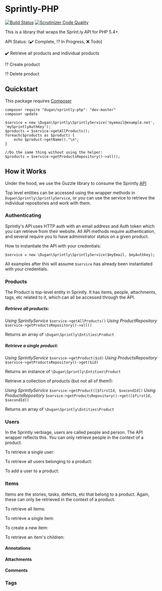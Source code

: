 # Sprintly-PHP

[![Build Status](https://travis-ci.org/mikedugan/sprintly-php.svg?branch=master)](https://travis-ci.org/mikedugan/sprintly-php)
[![Scrutinizer Code Quality](https://scrutinizer-ci.com/g/mikedugan/sprintly-php/badges/quality-score.png?b=master)](https://scrutinizer-ci.com/g/mikedugan/sprintly-php/?branch=master)

This is a library that wraps the Sprint.ly API for PHP 5.4+.

API Status: (:heavy_check_mark: Complete, :interrobang: In Progress, :x: Todo)

:heavy_check_mark: Retrieve all products and individual products

:interrobang: Create product

:interrobang: Delete product


## Quickstart

This package requires [Composer](http://getcomposer.org)
```
composer require "dugan/sprintly-php": "dev-master"
composer update
```
```
$service = new \Dugan\Sprintly\SprintlyService('myemail@example.net', 'mySprintlyAuthKey');
$products = $service->getAllProducts();
foreach($products as $product) {
    echo $product->getName()."\n";
}

//Do the same thing without using the helper:
$products = $service->getProductsRepository()->all();
```

## How it Works
Under the hood, we use the Guzzle library to consume the Sprintly [API](https://sprintly.uservoice.com/knowledgebase/topics/15784-api)

Top level entities can be accessed using the wrapper methods in `Dugan\Sprintly\SprintlyService`, or you can use the service to retrieve the individual repositories and work with them.

### Authenticating

Sprintly's API uses HTTP auth with an email address and Auth token which you can retrieve from their website. All API methods require authentication, and several require you to have administrator status
on a given product.

How to instantiate the API with your credentials:

`$service = new \Dugan\Sprintly\SprintlyService($myEmail, $myAuthkey);`

All examples after this will assume `$service` has already been instantiated with your credentials.

### Products

The Product is top-level entity in Sprintly. It has items, people, attachments, tags, etc related to it, which can all be accessed through the API.

##### Retrieve all products:

*Using SprintlyService*
`$service->getAllProducts()`
*Using ProductRepository*
`$service->getProductsRepository()->all()`

Returns an array of `\Dugan\Sprintly\Entities\Product`


##### Retrieve a single product:

*Using SprintlyService*
`$service->getProduct($id)`
*Using ProductsRepository*
`$service->getProductsRepository()->get($id)`

Returns an instance of `\Dugan\Sprintly\Entities\Product`

Retrieve a collection of products (but not all of them!):

*Using SprintlyService*
`$service->getProduct([$firstId, $secondId])`
*Using ProductsRepository*
`$service->getProductsRepository()->get([$firstId, $secondId])`

Returns an array of `\Dugan\Sprintly\Entities\Product`

### Users

In the Sprintly verbiage, users are called people and person. The API wrapper reflects this. You can only retrieve people in the context of a product.

To retrieve a single user:

To retrieve all users belonging to a product:

To add a user to a product:

### Items

Items are the stories, tasks, defects, etc that belong to a product. Again, these can only be retrieved in the context of a product.

To retrieve all items:

To retrieve a single item:

To create a new item:

To retrieve an item's children:

#### Annotations

#### Attachments

#### Comments

### Tags


